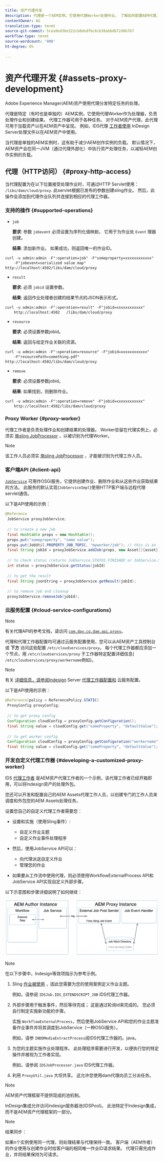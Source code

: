 ```yaml
---
title: 资产代理开发
description: 代理是一个AEM实例，它使用代理Worker处理作业。 了解如何配置AEM代理、支持的操作、代理组件，以及如何开发自定义代理工作器。
contentOwner: AG
translation-type: tm+mt
source-git-commit: 5cea9ed3be322cb8dedfbc6cb38abbdb72d0b7b7
workflow-type: tm+mt
source-wordcount: '900'
ht-degree: 0%

---
```



# 资产代理开发 {#assets-proxy-development}

Adobe Experience Manager(AEM)资产使用代理分发特定任务的处理。

代理是特定（有时也是单独的）AEM实例，它使用代理Worker作为处理器，负责处理作业和创建结果。 代理工作器可用于各种任务。 对于AEM资产代理，此代理可用于加载资产以在AEM资产中呈现。 例如，IDS代理 [工作者使用](indesign.md) InDesign Server处理文件以在AEM资产中使用。

当代理是单独的AEM实例时，这有助于减少AEM创作实例的负载。 默认情况下，AEM资产会在同一JVM（通过代理外部化）中执行资产处理任务，以减轻AEM创作实例的负载。

## 代理（HTTP访问） {#proxy-http-access}

当代理配置为在以下位置接受处理作业时，可通过HTTP Servlet使用： `/libs/dam/cloud/proxy`. 此servlet根据已发布的参数创建sling作业。 然后，此操作会添加到代理作业队列并连接到相应的代理工作器。

### 支持的操作 {#supported-operations}

* `job`

   **要求**: 参数 `jobevent` 必须设置为序列化值映射。 它用于为作业处 `Event` 理器创建。

   **结果**: 添加新作业。 如果成功，则返回唯一的作业ID。

```shell
curl -u admin:admin -F":operation=job" -F"someproperty=xxxxxxxxxxxx"
    -F"jobevent=serialized value map" http://localhost:4502/libs/dam/cloud/proxy
```

* `result`

   **要求**: 必须 `jobid` 设置参数。

   **结果**: 返回作业处理者创建的结果节点的JSON表示形式。

```shell
curl -u admin:admin -F":operation=result" -F"jobid=xxxxxxxxxxxx"
    http://localhost:4502   /libs/dam/cloud/proxy
```

* `resource`

   **要求**: 必须设置参数jobid。

   **结果**: 返回与给定作业关联的资源。

```shell
curl -u admin:admin -F":operation=resource" -F"jobid=xxxxxxxxxxxx"
    -F"resourcePath=something.pdf" http://localhost:4502/libs/dam/cloud/proxy
```

* `remove`

   **要求**: 必须设置参数jobid。

   **结果**: 如果找到，则删除作业。

```shell
curl -u admin:admin -F":operation=remove" -F"jobid=xxxxxxxxxxxx"
    http://localhost:4502/libs/dam/cloud/proxy
```

### Proxy Worker {#proxy-worker}

代理工作者是负责处理作业和创建结果的处理器。 Worker驻留在代理实例上，必须实 [施sling JobProcessor](https://sling.apache.org/site/eventing-and-jobs.html) ，以被识别为代理Worker。

>[!NOTE]
>
>该工作人员必须实 [施sling JobProcessor](https://sling.apache.org/site/eventing-and-jobs.html) ，才能被识别为代理工作人员。

### 客户端API {#client-api}

[`JobService`](https://helpx.adobe.com/experience-manager/6-5/sites/developing/using/reference-materials/javadoc/index.html) 可用作OSGi服务，它提供创建作业、删除作业和从这些作业获取结果的方法。 此服务的默认实现(`JobServiceImpl`)使用HTTP客户端与远程代理servlet通信。

以下是API使用的示例：

```java
@Reference
 JobService proxyJobService;

 // to create a new job
 final Hashtable props = new Hashtable();
 props.put("someproperty", "some value");
 props.put(JobUtil.PROPERTY_JOB_TOPIC, "myworker/job"); // this is an identifier of the worker
 final String jobId = proxyJobService.addJob(props, new Asset[]{asset});

 // to check status (returns JobService.STATUS_FINISHED or JobService.STATUS_INPROGRESS)
 int status = proxyJobService.getStatus(jobId)

 // to get the result
 final String jsonString = proxyJobService.getResult(jobId);

 // to remove job and cleanup
 proxyJobService.removeJob(jobId);
```

### 云服务配置 {#cloud-service-configurations}

>[!NOTE]
>
>有关代理API的参考文档，请访问 [`com.day.cq.dam.api.proxy`](https://helpx.adobe.com/experience-manager/6-5/sites/developing/using/reference-materials/javadoc/com/day/cq/dam/api/proxy/package-summary.html)。

代理和代理工作器配置均可通过云服务配置使用，您可以从AEM资产工具控制台或 **下方** 访问这些配置 `/etc/cloudservices/proxy`。 每个代理工作器都应添加一个节点，用 `/etc/cloudservices/proxy` 于工作器特定配置详细信息( `/etc/cloudservices/proxy/workername`例如)。

>[!NOTE]
>
>有关 [详细信息，请参阅Indesign](indesign.md#configuring-the-proxy-worker-for-indesign-server) Server [代理工作器配置和](../sites-developing/extending-cloud-config.md) 云服务配置。

以下是API使用的示例：

```java
@Reference(policy = ReferencePolicy.STATIC)
 ProxyConfig proxyConfig;

 // to get proxy config
 Configuration cloudConfig = proxyConfig.getConfiguration();
 final String value = cloudConfig.get("someProperty", "defaultValue");

 // to get worker config
 Configuration cloudConfig = proxyConfig.getConfiguration("workername");
 final String value = cloudConfig.get("someProperty", "defaultValue");
```

### 开发自定义代理工作器 {#developing-a-customized-proxy-worker}

IDS [代理工作者](indesign.md) 是AEM资产代理工作者的一个示例，该代理工作者已经开箱即用，可以将Indesign资产的处理外包。

您还可以开发和配置自己的AEM Assets代理工作人员，以创建专门的工作人员来调度和外包您的AEM Assets处理任务。

设置您自己的自定义代理工作者需要您：

* 设置和实施（使用Sling事件）:

   * 自定义作业主题
   * 自定义作业事件处理程序

* 然后，使用JobService API可以：

   * 向代理派送自定义作业
   * 管理您的作业

* 如果要从工作流中使用代理，则必须使用WorkflowExternalProcess API和JobService API实现自定义外部步骤。

以下示意图和步骤详细说明了如何继续：

![chlimage_1-249](assets/chlimage_1-249.png)

>[!NOTE]
>
>在以下步骤中，Indesign等效项指示为参考示例。

1. Sling [作业被使用](https://sling.apache.org/site/eventing-and-jobs.html) ，因此您需要为您的使用案例定义作业主题。

   例如，请参阅 `IDSJob.IDS_EXTENDSCRIPT_JOB` IDS代理工作器。

1. 外部步骤用于触发事件，然后等待完成； 这是通过轮询id来完成的。 您必须自行制定实施新功能的步骤。

   实施 `WorkflowExternalProcess`，然后使用JobService API和您的作业主题准备作业事件并将其调度到JobService（一种OSGi服务）。

   例如，请参 `INDDMediaExtractProcess`阅IDS代理工作器的。java。

1. 为您的主题实施作业处理程序。 此处理程序需要进行开发，以便执行您的特定操作并被视为工作者实现。

   例如，请参阅 `IDSJobProcessor.java` IDS代理工作器。

1. 利用 `ProxyUtil.java` 大坝共享。 这允许您使用dam代理向员工分派任务。

>[!NOTE]
>
>AEM资产代理框架不提供现成的池机制。
>
>InDesign集成允许访问indesign服务器池(IDSPool)。 此池特定于Indesign集成，而不是AEM资产代理框架的一部分。

>[!NOTE]
>
>结果同步：
>
>如果n个实例使用同一代理，则处理结果与代理保持一致。 客户端（AEM作者）的作业使用与创建作业时给客户端的相同唯一作业ID请求结果。 代理只需完成作业，并将结果保持为可请求。
